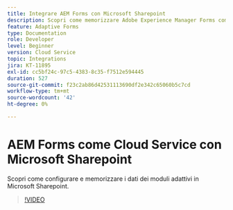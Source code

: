 ```yaml
---
title: Integrare AEM Forms con Microsoft Sharepoint
description: Scopri come memorizzare Adobe Experience Manager Forms come dati di invio di Cloud Service in Microsoft Sharepoint
feature: Adaptive Forms
type: Documentation
role: Developer
level: Beginner
version: Cloud Service
topic: Integrations
jira: KT-11895
exl-id: cc5bf24c-97c5-4383-8c35-f7512e594445
duration: 527
source-git-commit: f23c2ab86d42531113690df2e342c65060b5c7cd
workflow-type: tm+mt
source-wordcount: '42'
ht-degree: 0%

---
```


# AEM Forms come Cloud Service con Microsoft Sharepoint

Scopri come configurare e memorizzare i dati dei moduli adattivi in Microsoft Sharepoint.

>[!VIDEO](https://video.tv.adobe.com/v/3415793/?quality=12&learn=on)
